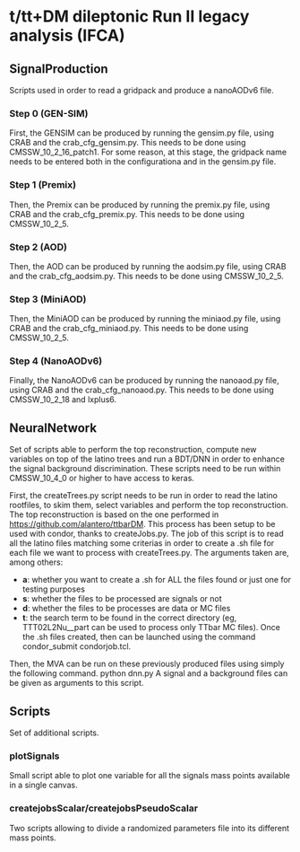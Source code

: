 # t/tt+DM dileptonic Run II legacy analysis (IFCA)

## SignalProduction

Scripts used in order to read a gridpack and produce a nanoAODv6 file.

### Step 0 (GEN-SIM)
First, the GENSIM can be produced by running the gensim.py file, using CRAB and the crab_cfg_gensim.py.
This needs to be done using CMSSW_10_2_16_patch1. For some reason, at this stage, the gridpack name needs to be entered both in the configurationa and in the gensim.py file.

### Step 1 (Premix)
Then, the Premix can be produced by running the premix.py file, using CRAB and the crab_cfg_premix.py.
This needs to be done using CMSSW_10_2_5.

### Step 2 (AOD)
Then, the AOD can be produced by running the aodsim.py file, using CRAB and the crab_cfg_aodsim.py.
This needs to be done using CMSSW_10_2_5.

### Step 3 (MiniAOD)
Then, the MiniAOD can be produced by running the miniaod.py file, using CRAB and the crab_cfg_miniaod.py.
This needs to be done using CMSSW_10_2_5.

### Step 4 (NanoAODv6)
Finally, the NanoAODv6 can be produced by running the nanoaod.py file, using CRAB and the crab_cfg_nanoaod.py.
This needs to be done using CMSSW_10_2_18 and lxplus6.

## NeuralNetwork

Set of scripts able to perform the top reconstruction, compute new variables on top of the latino trees and run a BDT/DNN in order to enhance the signal background discrimination.
These scripts need to be run within CMSSW_10_4_0 or higher to have access to keras.

First, the createTrees.py script needs to be run in order to read the latino rootfiles, to skim them, select variables and perform the top reconstruction.
The top reconstruction is based on the one performed in https://github.com/alantero/ttbarDM.
This process has been setup to be used with condor, thanks to createJobs.py. The job of this script is to read all the latino files matching some criterias in order to create a .sh file for each file we want to process with createTrees.py. The arguments taken are, among others:
- **a**: whether you want to create a .sh for ALL the files found or just one for testing purposes
- **s**: whether the files to be processed are signals or not
- **d**: whether the files to be processes are data or MC files
- **t**: the search term to be found in the correct directory (eg, TTT02L2Nu__part can be used to process only TTbar MC files).
Once the .sh files created, then can be launched using the command condor_submit condorjob.tcl.

Then, the MVA can be run on these previously produced files using simply the following command.
      python dnn.py
A signal and a background files can be given as arguments to this script.

## Scripts

Set of additional scripts.

### plotSignals
Small script able to plot one variable for all the signals mass points available in a single canvas.

### createjobsScalar/createjobsPseudoScalar
Two scripts allowing to divide a randomized parameters file into its different mass points.